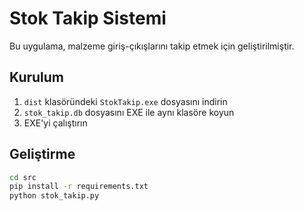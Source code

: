 # Stok Takip Sistemi

Bu uygulama, malzeme giriş-çıkışlarını takip etmek için geliştirilmiştir.

## Kurulum

1. `dist` klasöründeki `StokTakip.exe` dosyasını indirin
2. `stok_takip.db` dosyasını EXE ile aynı klasöre koyun
3. EXE'yi çalıştırın

## Geliştirme

```bash
cd src
pip install -r requirements.txt
python stok_takip.py